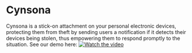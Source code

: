 # Cynsona
Cynsona is a stick-on attachment on your personal electronic devices, protecting them from theft by sending users a notification if it detects their devices being stolen, thus empowering them to respond promptly to the situation.
See our demo here:
[![Watch the video](https://img.youtube.com/vi/nTQUwghvy5Q/default.jpg)](https://www.youtube.com/watch?v=sFtCH-FW8So&ab_channel=JingyuCai)
